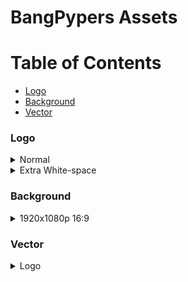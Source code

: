 # BangPypers Assets

# Table of Contents

- [Logo](#logo)
- [Background](#background)
- [Vector](#vector)


### Logo

<details><summary>Normal</summary>
<p><img src="./logo/bangpypers.png" height="100"></p>
</details>

<details><summary>Extra White-space</summary>
<p><img src="./logo/bangpypers-square-large.png" height="100"></p>
</details>


### Background

<details><summary>1920x1080p 16:9</summary>
<p><img src="./background/bangpypers-background.png" height="100"></p>
</details>

### Vector

<details><summary>Logo</summary>
<p><img src="./vector/bangpypers.svg" height="100"></p>
</details>
